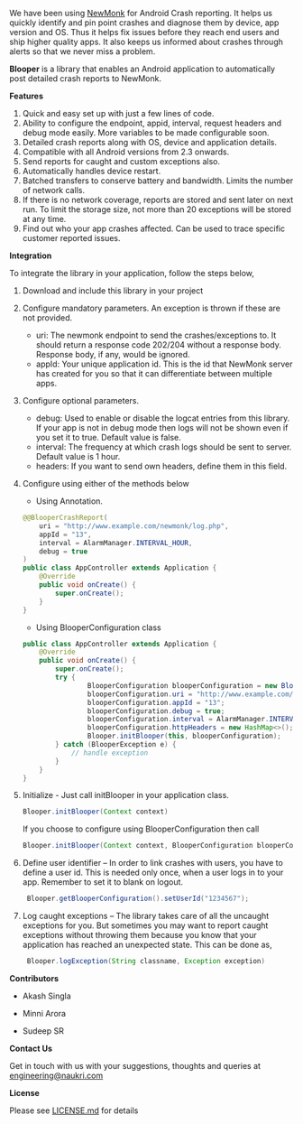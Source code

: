 We have been using [NewMonk](https://github.com/naukri-engineering/NewMonk) for Android Crash reporting. It helps us quickly identify and pin point crashes and diagnose them by device, app version and OS. Thus it helps fix issues before they reach end users and ship higher quality apps. It also keeps us informed about crashes through alerts so that we never miss a problem. 

**Blooper** is a library that enables an Android application to automatically post detailed crash reports to NewMonk.

**Features**

1. Quick and easy set up with just a few lines of code.
2. Ability to configure the endpoint, appid, interval, request headers and debug mode easily. More variables to be made configurable soon.
3. Detailed crash reports along with OS, device and application details.
4. Compatible with all Android versions from 2.3 onwards.
5. Send reports for caught and custom exceptions also.
6. Automatically handles device restart.
7. Batched transfers to conserve battery and bandwidth. Limits the number of network calls.
8. If there is no network coverage, reports are stored and sent later on next run. To limit the storage size, not more than 20 exceptions will be stored at any time.
9. Find out who your app crashes affected. Can be used to trace specific customer reported issues.

**Integration**

To integrate the library in your application, follow the steps below,

1. Download and include this library in your project
2. Configure mandatory parameters. An exception is thrown if these are not provided.
   * uri: The newmonk endpoint to send the crashes/exceptions to. It should return a response code 202/204 without a response body. Response body, if any, would be ignored.
   * appId: Your unique application id. This is the id that NewMonk server has created for you so that it can differentiate between multiple apps.
3. Configure optional parameters.
   * debug: Used to enable or disable the logcat entries from this library. If your app is not in debug mode then logs will not be shown even if you set it to true. Default value is false.
   * interval: The frequency at which crash logs should be sent to server. Default value is 1 hour.
   * headers: If you want to send own headers, define them in this field.
   
4. Configure using either of the methods below
    * Using Annotation.
    
    ```Java
    @@BlooperCrashReport(
        uri = "http://www.example.com/newmonk/log.php",
        appId = "13",
        interval = AlarmManager.INTERVAL_HOUR,
        debug = true
    )
    public class AppController extends Application {
	    @Override
	    public void onCreate() {
   		    super.onCreate();
	    }
    }
    ```
    * Using BlooperConfiguration class
    
    ```Java
    public class AppController extends Application {
	    @Override
	    public void onCreate() {
    		super.onCreate();
	        try {
      	      		BlooperConfiguration blooperConfiguration = new BlooperConfiguration();
	      	        blooperConfiguration.uri = "http://www.example.com/newmonk/log.php";
        	      	blooperConfiguration.appId = "13";
	            	blooperConfiguration.debug = true;
   	                blooperConfiguration.interval = AlarmManager.INTERVAL_HOUR;
      		        blooperConfiguration.httpHeaders = new HashMap<>();
            		Blooper.initBlooper(this, blooperConfiguration);
		    } catch (BlooperException e) {
				// handle exception
            }
	    }
    }
    ```
5. Initialize - Just call initBlooper in your application class.
    ```Java
    Blooper.initBlooper(Context context)
    ```
    If you choose to configure using  BlooperConfiguration then call 
    ```Java
    Blooper.initBlooper(Context context, BlooperConfiguration blooperConfiguration)
    ```
6. Define user identifier – In order to link crashes with users, you have to define a user id. This is needed only once, when a user logs in to your app. Remember to set it to blank on logout.
   ```Java
    Blooper.getBlooperConfiguration().setUserId("1234567");
    ```
7. Log caught exceptions – The library takes care of all the uncaught exceptions for you. But sometimes you may want to report caught exceptions without throwing them because you know that your application has reached an unexpected state. This can be done as,
   ```Java 
    Blooper.logException(String classname, Exception exception)
    ```


**Contributors**

* Akash Singla

* Minni Arora

* Sudeep SR

**Contact Us**

Get in touch with us with your suggestions, thoughts and queries at engineering@naukri.com

**License**

Please see [LICENSE.md](LICENSE.md) for details
